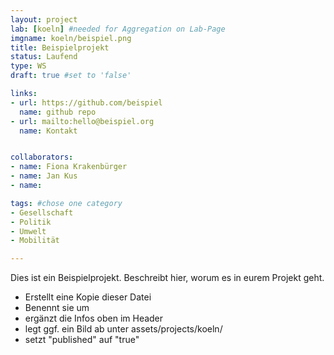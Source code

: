 ```yaml
---
layout: project
lab: [koeln] #needed for Aggregation on Lab-Page
imgname: koeln/beispiel.png
title: Beispielprojekt
status: Laufend
type: WS
draft: true #set to 'false'

links:
- url: https://github.com/beispiel
  name: github repo
- url: mailto:hello@beispiel.org
  name: Kontakt


collaborators:
- name: Fiona Krakenbürger
- name: Jan Kus
- name:

tags: #chose one category
- Gesellschaft
- Politik
- Umwelt
- Mobilität

---
```


Dies ist ein Beispielprojekt. Beschreibt hier, worum es in eurem Projekt geht.

- Erstellt eine Kopie dieser Datei
- Benennt sie um
- ergänzt die Infos oben im Header
- legt ggf. ein Bild ab unter assets/projects/koeln/
- setzt "published" auf "true"
